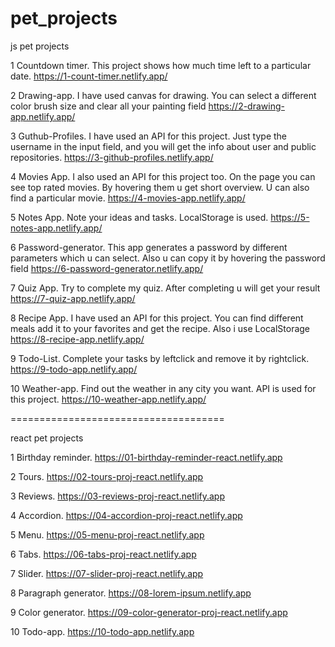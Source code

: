 # pet_projects

js pet projects

1 Countdown timer.
This project shows how much time left to a particular date.
https://1-count-timer.netlify.app/

2 Drawing-app.
I have used canvas for drawing. You can select a different color brush size and clear all your painting field
https://2-drawing-app.netlify.app/

3 Guthub-Profiles.
I have used an API for this project. Just type the username in the input field, and you will get the info about user and public repositories.
https://3-github-profiles.netlify.app/

4 Movies App.
I also used an API for this project too. On the page you can see top rated movies. By hovering them u get short overview. U can also find a particular movie.
https://4-movies-app.netlify.app/

5 Notes App.
Note your ideas and tasks. LocalStorage is used.
https://5-notes-app.netlify.app/

6 Password-generator.
This app generates a password by different parameters which u can select. Also u can copy it by hovering the password field
https://6-password-generator.netlify.app/

7 Quiz App.
Try to complete my quiz. After completing u will get your result
https://7-quiz-app.netlify.app/

8 Recipe App.
I have used an API for this project. You can find different meals add it to your favorites and get the recipe. Also i use LocalStorage
https://8-recipe-app.netlify.app/

9 Todo-List.
Complete your tasks by leftclick and remove it by rightclick.
https://9-todo-app.netlify.app/

10 Weather-app.
Find out the weather in any city you want. API is used for this project.
https://10-weather-app.netlify.app/

=====================================

react pet projects

1 Birthday reminder.
https://01-birthday-reminder-react.netlify.app

2 Tours.
https://02-tours-proj-react.netlify.app

3 Reviews.
https://03-reviews-proj-react.netlify.app

4 Accordion.
https://04-accordion-proj-react.netlify.app

5 Menu.
https://05-menu-proj-react.netlify.app

6 Tabs.
https://06-tabs-proj-react.netlify.app

7 Slider.
https://07-slider-proj-react.netlify.app

8 Paragraph generator.
https://08-lorem-ipsum.netlify.app

9 Color generator.
https://09-color-generator-proj-react.netlify.app

10 Todo-app.
https://10-todo-app.netlify.app
